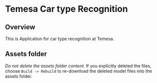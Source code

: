 # Temesa Car type Recognition

## Overview

This is Application for car type recognition at Temesa.

## Assets folder

_Do not delete the assets folder content_. If you explicitly deleted the files,
choose `Build -> Rebuild` to re-download the deleted model files into the assets
folder.

